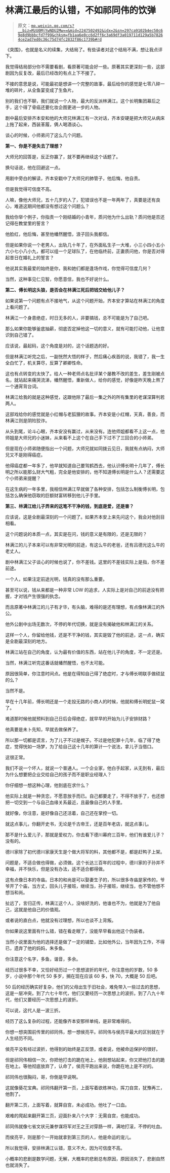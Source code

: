 # 林满江最后的认错，不如祁同伟的饮弹

> 原文：[`mp.weixin.qq.com/s?__biz=MzU0MjYwNDU2Mw==&mid=2247502492&idx=2&sn=297ca9102b4ec50c69e8d9bbbcfd7f99&chksm=fb1aa6e0cc6d2ff6c3a69df3a019711d129a5b78264ce2ad7ed0c36c75d74fc2832f86c1739b#rd`](http://mp.weixin.qq.com/s?__biz=MzU0MjYwNDU2Mw==&mid=2247502492&idx=2&sn=297ca9102b4ec50c69e8d9bbbcfd7f99&chksm=fb1aa6e0cc6d2ff6c3a69df3a019711d129a5b78264ce2ad7ed0c36c75d74fc2832f86c1739b#rd)

《突围》，也就是名义的续集，大结局了。有些读者对这个结局不满，想让我点评下。

我觉得结局部分你不需要看剧，看原著可能会好一些。原著其实更深刻一些，这部剧因为反复改，最后已经改的有点上下不接了。

不接的意思是说，可能最初是想讲一个完整的故事，最后给你的感觉是七零八碎一堆的碎片，从全鱼宴变成了生鱼片。

别的我们也不聊，我们就说一个人物，最大的反派林满江。这个长明集团幕后之手，这个得了骨癌还要化妆企图更进一步的人物。

剧中最后安排齐本安和他的大师兄林满江有一次对话，齐本安硬是把大师兄从病床上拖了起来，西装革履，俩人喝酒谈心。

谈心的时候，小师弟问了这么几个问题。

**第一、你是不是失去了理想？**

大师兄的回答是，反正你赢了，就不要再继续这个话题了。

换句话说，他在回避这一点。

用剧中旁白的解读，齐本安戳中了大师兄的肺管子，他后悔，他自责。

但是我觉得可信度不高。

人嘛，像他大师兄，五十几岁的人了，犯错误也不是一年两年了，真要是还有良心，难道这期间他都没有想过这个问题么？

我给你举个例子，你指责一个刚结婚的小青年，质问他为什么出轨？质问他是否还记得在教堂里的誓言？

他脸红，他后悔，甚至他幡然醒悟，浪子回头我都信。

但是如果你说一个老男人，出轨几十年了，在外面私生子一大堆，小三小四小五小六小七小八小九，都可以组一个足球队了，在他临终前，正妻质问他，你是否对得起昔日在婚礼上的誓言？

他说其实我最爱的始终是你，我和她们都是逢场作戏，你觉得可信度几何？

当然，这种事见仁见智，你愿意信，我也不好说什么。

**第二、傅长明这头狼，是否会在林满江死后把钱交给他儿子？** 

如果说第一个问题有点不接地气，从这个问题开始，齐本安才算站在林满江的角度上看问题了。

林满江一个身患绝症，时日无多的人，非要搞钱，总不可能是为了自己吧。

那么如果你能够釜底抽薪，彻底否定掉他这一切的意义，就有可能打动他，让他意识到自己错了。

应该说，最起码，这个角度是对的，这个话题选的好。

但是林满江听完之后，一副恍然大悟的样子，然后痛心疾首的说，我错了，我一生全白忙了，机关算尽，反算了卿卿性命。

这也有点转变的太快了。给人一种老师点名批评某个屡教不改的差生，差生刚被点名，就站起来痛哭流涕，幡然醒悟，重新做人，给你的感觉，好像是昨天晚上熬了一个通宵背台词。

林满江给我的就是这种感觉，这跟他除了最后一集之外的所有集里的老谋深算判若两人。

这部戏给你的感觉就是小红帽与老狐狸的故事。齐本安是小红帽，天真，善良，而林满江则是阴险狡诈。

从头到尾，论斗心眼，齐本安没有赢过，从来没有。连他师姐都看不上这一点，他师姐是大师兄的小迷妹，从来看不上这个在自己手下过不了三回合的小师弟。

但是现在小师弟随便指出一个问题，大师兄就如同拨云见日，我就有点纳闷，大师兄又不是刚得癌症。

他得癌症都一年多了，他早就知道自己要驾鹤西去，他认识傅长明十几年了，傅长明之所以能那么财大气粗，完全是他安排的，他不知道傅长明是什么人？还需要这个小师弟来提醒？

在这生病的一年多里，我相信林满江早就做了各种安排，包括怎么制衡傅长明，包括怎么确保他窃取的巨额财富转移到他儿子手里。

**第三、林满江给儿子弄来的这笔不干净的钱，到底是爱，还是害？** 

应该说，这是全剧最深刻的一个问题了。如果齐本安上来先问这个，我会对他刮目相看。

这个问题说的本质一点，其实是在问，钱的意义是有限的，还是无限的？

林满江的儿子本来可以有非常光明的前途，有这么牛的老爸，还有吕德光这么牛的老丈人。

剧中林满江父子谈心的时候也说了，你不差钱。这里的不差钱实际上是指，你不差前途。

一个人，如果注定前途光明，钱真的没有那么重要。

甚至可以说，钱从来都是一种非常 LOW 的追求，人实际上是对自己的前途没有把握，才对钱产生很强的执念。

而且原著中林满江的儿子有才华，有头脑，难得的是还有理想，有点像林满江的外公。

他外公剧中出场无数次，不停的年代切换，就是没有揭破他和林满江的关系。

这样一个人，你留给他钱，还是不干净的钱，其实是毁了他的前途，这一点，确实是全剧最深刻的地方。

林满江站在自己的角度，认为最有价值的东西，站在他儿子的角度，不一定还是。

当然，林满江听完这番话就幡然醒悟，也不太可能。

原因很简单，你注意时间点。他是在得知自己得了绝症时，才与傅长明联手做硕鼠的么？

当然不是。

早在十几年前，傅长明还是一个走投无路的小商人的时候，他就和傅长明蛇鼠一窝了。

难道那时候他就预料到自己日后会得绝症，就早早的开始为儿子安排财路？

他真要是未卜先知，早就去做保养了。

所以那一切都是谎言，为了儿子不过是幌子。不过是他犯罪十几年，临了得了绝症，觉得恍如一场梦，为了给自己这十几年的算计一个说法，拿儿子当借口。

这很正常。

我们不说一个坏人，就说一个普通人。一个企业家，他白手起家，从无到有，最后为什么想要把企业交给自己的孩子而不是职业经理人？

你仔细想一想这种心理，他到底在求什么？

他实际上就是一种贪恋，不愿意放手而已。自己都要走了，不得不放手了，也还想把一切交到一个与自己血缘关系最近，且最像自己的人手里。

就好像，你注意，是好像自己还活着，自己还在掌控一切。

就这点事儿，你翻开史书，无论是千古帝王，还是百年老店，就这点事儿。

那不是什么爱儿子，那就是爱权力，你去看下德川幕府三百年，他们有谁爱儿子？没有的。

德川家除了初代德川家康天生是个做大将军的料，其他都不是，都是赶鸭子上架。

问题是，不适合做也得做，必须做。这个长达三百年的过程中，德川家的子孙并不幸福，并不快乐，但是没有办法，适不适合都得做。

这有点像日本的寺庙。日本的和尚是可以娶妻生子的，所以很多寺庙是家传的，爷爷开了个庙，当方丈，回头儿子接班，继续当，孙子接班，继续当，也不管他想不想当和尚。

扯远了，言归正传，林满江这个人，没啥好洗的，他谁也不为，他就是为了他自己，这就是他自己的价值观。

或者说的直白点，他就没有过理想，所以也谈不上背叛。

你如果说这里面有什么错，错在看走眼了，没能早早看出他这个伪装者。

当然小说里面为他的选择还是做了一定的铺垫，比如他外公，当年因为工作，不得已，遗弃了他的妈妈，朱多鱼。

你注意这个名字，多鱼，谐音，多余。

经历过很多不幸，又恰好经历过一个思想波折的年代，你注意他的岁数，50 多岁，小说中那个年代 50 多岁，搁在现在应该 60 多，快 70，大概是 50 后吧。

50 后的经历确实好复杂，他们的父母出生于旧社会，难免带入一些过去的思想，这是一层冲突。到了六七十年代，他们又要经历一次思想上的波折。到了八九十年代，他们又要经历一次思想上的波折。

可以说，这代人是一波三折。

经历了这么复杂的过程，还能像齐本安那样单纯，是非常难得的。

你想一想突围前传里的祁同伟，想一想侯亮平。祁同伟与侯亮平最大的区别就在于人生经历不同。

侯亮平没有经过波折，他得到的始终是正反馈，或者说，他被命运保护的很好。

但是祁同伟相信一次，你把他打击的跪在地上，他刚想站起来，你又把他打击的跪在地上。等他彻底放弃了，认命了，侯亮平跑出来说，你跪在地上是不对的。

祁同伟也很胸闷，哥，你倒是早说啊。

这就像葵花宝典。祁同伟翻开第一页，上面写着欲练神功，挥刀自宫，犹豫再三，他割了。

翻开第二页，上面写着，就算自宫，未必成功。他吐了一口血。

艰难的爬起来翻开第三页，迎面扑来八个大字：无需自宫，也能成功。

祁同伟就像七省文状元兼参谋将军对王之王对穿肠一样，满地打滚，不停的吐血。

而侯亮平，则是那个一开始就拿到第三页的人，他是命运的宠儿。

所以我觉得，安排林满江认错，意义不大，因为可信度不高。

小概率的悲剧是数学问题，无解，大概率的悲剧总有原因，原因消失了，悲剧自然也就消失了。